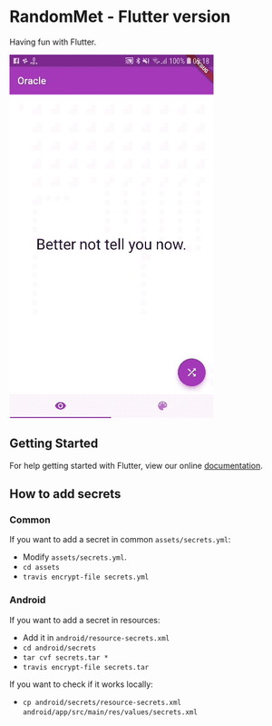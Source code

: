 # RandomMet - Flutter version

Having fun with Flutter.

![RandomMet Flutter](./resources/randommet-flutter.gif)

## Getting Started

For help getting started with Flutter, view our online
[documentation](https://flutter.io/).

## How to add secrets

### Common

If you want to add a secret in common `assets/secrets.yml`:

- Modify `assets/secrets.yml`.
- `cd assets`
- `travis encrypt-file secrets.yml`

### Android

If you want to add a secret in resources:

- Add it in `android/resource-secrets.xml`
- `cd android/secrets`
- `tar cvf secrets.tar *`
- `travis encrypt-file secrets.tar`

If you want to check if it works locally:

- `cp android/secrets/resource-secrets.xml android/app/src/main/res/values/secrets.xml`
